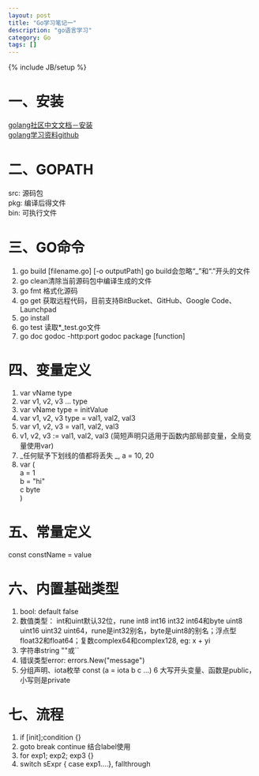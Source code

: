 ```yaml
---
layout: post
title: "Go学习笔记一"
description: "go语言学习"
category: Go
tags: []
---
```

{% include JB/setup %}


一、安装
==========
[golang社区中文文档－安装](http://docscn.studygolang.com/doc/install)  
[golang学习资料github](https://github.com/astaxie/build-web-application-with-golang/tree/master/zh)  

二、GOPATH
==========
src: 源码包  
pkg: 编译后得文件  
bin: 可执行文件  

三、GO命令
==========
1.  go build [filename.go] [-o outputPath]  go build会忽略“_”和“.”开头的文件
2.  go clean清除当前源码包中编译生成的文件
3.  go fmt 格式化源码
4.  go get 获取远程代码，目前支持BitBucket、GitHub、Google Code、Launchpad
5.  go install 
6.  go test 读取*_test.go文件
7.  go doc   godoc -http:port  godoc package [function]  
   
四、变量定义
==========
1.  var vName type
2.  var v1, v2, v3 ... type
3.  var vName type = initValue
4.  var v1, v2, v3 type = val1, val2, val3
5.  var v1, v2, v3 = val1, val2, val3
6.  v1, v2, v3 := val1, val2, val3  (简短声明只适用于函数内部局部变量，全局变量使用var)
7.  _任何赋予下划线的值都将丢失  _, a = 10, 20
8.  var (  
        a = 1  
        b = "hi"  
        c byte  
    )   
  		
五、常量定义
==========
const constName = value  


六、内置基础类型
==========
1.  bool: default false
2.  数值类型： int和uint默认32位，rune int8 int16 int32 int64和byte uint8 uint16 uint32 uint64，rune是int32别名，byte是uint8的别名；浮点型float32和float64；复数complex64和complex128, eg: x + yi
3.  字符串string ""或``
4.  错误类型error:  errors.New("message")
5.  分组声明、iota枚举 const (a = iota b c ...)
6   大写开头变量、函数是public，小写则是private

七、流程
==========
1.  if [init];condition {}
2.  goto  break  continue  结合label使用
3.  for exp1; exp2; exp3 {}
4.  switch sExpr { case exp1....}, fallthrough
